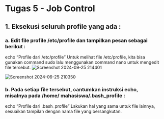 # Tugas 5 - Job Control

## 1. Eksekusi seluruh profile yang ada :
### a. Edit file profile /etc/profile dan tampilkan pesan sebagai berikut :
 echo “Profile dari /etc/profile”
 Untuk melihat file /etc/profile, kita bisa gunakan command sudo lalu menggunakan command nano untuk mengedit file tersebut.
![Screenshot 2024-09-25 214401](https://github.com/user-attachments/assets/1007e5cb-d346-463f-bef9-ed3d9422f7f7)

![Screenshot 2024-09-25 210350](https://github.com/user-attachments/assets/c10cebf2-a0cd-4f2b-8ede-347d167066e9)



### b. Pada setiap file tersebut, cantumkan instruksi echo, misalnya pada /home/ mahasiswa/.bash_profile :
echo “Profile dari .bash_profile”
Lakukan hal yang sama untuk file lainnya, sesuaikan tampilan dengan nama file yang bersangkutan.




